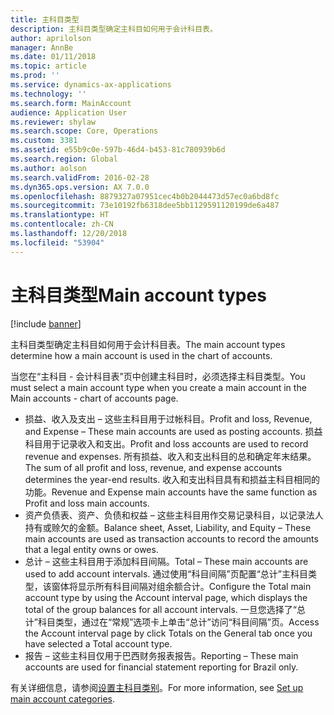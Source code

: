 ```yaml
---
title: 主科目类型
description: 主科目类型确定主科目如何用于会计科目表。
author: aprilolson
manager: AnnBe
ms.date: 01/11/2018
ms.topic: article
ms.prod: ''
ms.service: dynamics-ax-applications
ms.technology: ''
ms.search.form: MainAccount
audience: Application User
ms.reviewer: shylaw
ms.search.scope: Core, Operations
ms.custom: 3381
ms.assetid: e55b9c0e-597b-46d4-b453-81c780939b6d
ms.search.region: Global
ms.author: aolson
ms.search.validFrom: 2016-02-28
ms.dyn365.ops.version: AX 7.0.0
ms.openlocfilehash: 8879327a07951cec4b0b2044473d57ec0a6bd8fc
ms.sourcegitcommit: 73e10192fb6318dee5bb1129591120199de6a487
ms.translationtype: HT
ms.contentlocale: zh-CN
ms.lasthandoff: 12/20/2018
ms.locfileid: "53904"
---
```

# <a name="main-account-types"></a><span data-ttu-id="cf16d-103">主科目类型</span><span class="sxs-lookup"><span data-stu-id="cf16d-103">Main account types</span></span>

[!include [banner](../includes/banner.md)]

<span data-ttu-id="cf16d-104">主科目类型确定主科目如何用于会计科目表。</span><span class="sxs-lookup"><span data-stu-id="cf16d-104">The main account types determine how a main account is used in the chart of accounts.</span></span>

<span data-ttu-id="cf16d-105">当您在“主科目 - 会计科目表”页中创建主科目时，必须选择主科目类型。</span><span class="sxs-lookup"><span data-stu-id="cf16d-105">You must select a main account type when you create a main account in the Main accounts - chart of accounts page.</span></span>
-   <span data-ttu-id="cf16d-106">损益、收入及支出 – 这些主科目用于过帐科目。</span><span class="sxs-lookup"><span data-stu-id="cf16d-106">Profit and loss, Revenue, and Expense – These main accounts are used as posting accounts.</span></span> <span data-ttu-id="cf16d-107">损益科目用于记录收入和支出。</span><span class="sxs-lookup"><span data-stu-id="cf16d-107">Profit and loss accounts are used to record revenue and expenses.</span></span> <span data-ttu-id="cf16d-108">所有损益、收入和支出科目的总和确定年末结果。</span><span class="sxs-lookup"><span data-stu-id="cf16d-108">The sum of all profit and loss, revenue, and expense accounts determines the year-end results.</span></span> <span data-ttu-id="cf16d-109">收入和支出科目具有和损益主科目相同的功能。</span><span class="sxs-lookup"><span data-stu-id="cf16d-109">Revenue and Expense main accounts have the same function as Profit and loss main accounts.</span></span>
-   <span data-ttu-id="cf16d-110">资产负债表、资产、负债和权益 – 这些主科目用作交易记录科目，以记录法人持有或赊欠的金额。</span><span class="sxs-lookup"><span data-stu-id="cf16d-110">Balance sheet, Asset, Liability, and Equity – These main accounts are used as transaction accounts to record the amounts that a legal entity owns or owes.</span></span>
-   <span data-ttu-id="cf16d-111">总计 – 这些主科目用于添加科目间隔。</span><span class="sxs-lookup"><span data-stu-id="cf16d-111">Total – These main accounts are used to add account intervals.</span></span> <span data-ttu-id="cf16d-112">通过使用“科目间隔”页配置“总计”主科目类型，该窗体将显示所有科目间隔对组余额合计。</span><span class="sxs-lookup"><span data-stu-id="cf16d-112">Configure the Total main account type by using the Account interval page, which displays the total of the group balances for all account intervals.</span></span> <span data-ttu-id="cf16d-113">一旦您选择了“总计”科目类型，通过在“常规”选项卡上单击“总计”访问“科目间隔”页。</span><span class="sxs-lookup"><span data-stu-id="cf16d-113">Access the Account interval page by click Totals on the General tab once you have selected a Total account type.</span></span>
-   <span data-ttu-id="cf16d-114">报告 – 这些主科目仅用于巴西财务报表报告。</span><span class="sxs-lookup"><span data-stu-id="cf16d-114">Reporting – These main accounts are used for financial statement reporting for Brazil only.</span></span>

<span data-ttu-id="cf16d-115">有关详细信息，请参阅[设置主科目类别](tasks/set-up-main-account-categories.md)。</span><span class="sxs-lookup"><span data-stu-id="cf16d-115">For more information, see [Set up main account categories](tasks/set-up-main-account-categories.md).</span></span>



